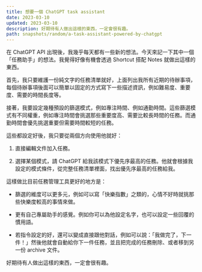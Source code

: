 ```yaml
---
title: 想要一個 ChatGPT task assistant
date: 2023-03-10
updated: 2023-03-10
description: 好期待有人做出這樣的東西，一定會很有趣。
path: snapshots/random/a-task-assistant-powered-by-chatgpt
---
```


在 ChatGPT API 出現後，我幾乎每天都有一些新的想法。今天來記一下其中一個「任務助手」的想法。我覺得好像有機會透過 Shortcut 搭配 Notes 就做出這樣的東西。

首先，我只要維護一份純文字的任務清單就好，上面列出我所有近期的待辦事項，每個待辦事項後面可以簡單以固定的方式寫下一些描述資訊，例如難易度、重要度、需要的時間長度等。

接著，我要設定幾種預設的篩選模式，例如專注時間、例如通勤時間。這些篩選模式有不同權重，例如專注時間會挑選那些重要度高、需要比較長時間的任務。而通勤時間會優先挑選重要但需要時間較短的任務。

這些都設定好後，我只要從兩個方向使用他就好：

1. 直接編輯文件加入任務。

2. 選擇某個模式，請 ChatGPT 給我該模式下優先序最高的任務。他就會根據我設定的模式條件，從完整任務清單裡面，找出優先序最高的任務給我。

這樣做比目前任務管理工具更好的地方是：

- 篩選的維度可以更多元，例如可以寫「快樂指數」之類的，心情不好時就挑那些快樂度較高的事情來做。

- 更有自己專屬助手的感覺。例如你可以為他設定名字，也可以設定一些回覆的慣用語。

- 若指令設定的好，還可以變成直接跟他對話，例如可以說：「我做完了，下一件！」然後他就會自動給你下一件任務，並且把完成的任務刪除、或者移到另一份 archive 文件。

好期待有人做出這樣的東西，一定會很有趣。

